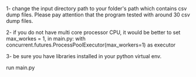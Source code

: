 1- change the input directory path to your folder's path which contains csv dump files. Please pay attention that the program tested with around 30 csv dump files.

2- if you do not have multi core processor CPU, it would be better to set max_workes = 1, in main.py:
with concurrent.futures.ProcessPoolExecutor(max_workers=1) as executor
			
3- be sure you have libraries installed in your python virtual env.

run main.py
